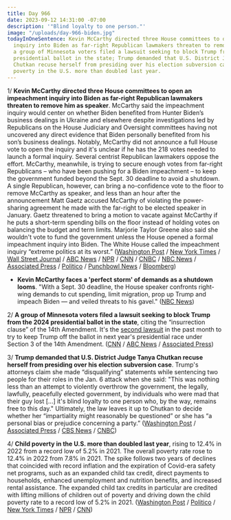 ```yaml
---
title: Day 966
date: 2023-09-12 14:31:00 -07:00
description: '"Blind loyalty to one person."'
image: "/uploads/day-966-biden.jpg"
todayInOneSentence: Kevin McCarthy directed three House committees to open an impeachment
  inquiry into Biden as far-right Republican lawmakers threaten to remove him as speaker;
  a group of Minnesota voters filed a lawsuit seeking to block Trump from the 2024
  presidential ballot in the state; Trump demanded that U.S. District Judge Tanya
  Chutkan recuse herself from presiding over his election subversion case; and child
  poverty in the U.S. more than doubled last year.
---
```


1/ **Kevin McCarthy directed three House committees to open an impeachment inquiry into Biden as far-right Republican lawmakers threaten to remove him as speaker**. McCarthy said the impeachment inquiry would center on whether Biden benefited from Hunter Biden’s business dealings in Ukraine and elsewhere despite investigations led by Republicans on the House Judiciary and Oversight committees having not uncovered any direct evidence that Biden personally benefited from his son’s business dealings. Notably, McCarthy did not announce a full House vote to open the inquiry and it's unclear if he has the 218 votes needed to launch a formal inquiry. Several centrist Republican lawmakers oppose the effort. McCarthy, meanwhile, is trying to secure enough votes from far-right Republicans – who have been pushing for a Biden impeachment – to keep the government funded beyond the Sept. 30 deadline to avoid a shutdown. A single Republican, however, can bring a no-confidence vote to the floor to remove McCarthy as speaker, and less than an hour after the announcement Matt Gaetz accused McCarthy of violating the power-sharing agreement he made with the far-right to be elected speaker in January. Gaetz threatened to bring a motion to vacate against McCarthy if he puts a short-term spending bills on the floor instead of holding votes on balancing the budget and term limits. Marjorie Taylor Greene also said she wouldn't vote to fund the government unless the House opened a formal impeachment inquiry into Biden. The White House called the impeachment inquiry “extreme politics at its worst.” ([Washington Post](https://www.washingtonpost.com/politics/2023/09/12/mccarthy-biden-impeachment/) / [New York Times](https://www.nytimes.com/2023/09/12/us/politics/mccarthy-biden-impeachment-inquiry.html) / [Wall Street Journal](https://www.wsj.com/politics/mccarthy-biden-impeachment-inquiry-b9cc6530) / [ABC News](https://abcnews.go.com/Politics/speaker-mccarthy-expected-endorse-impeachment-inquiry-president-biden/story?id=103114626) / [NPR](https://www.npr.org/2023/09/12/1198922531/mccarthy-biden-impeachment-inquiry) / [CNN](https://www.cnn.com/2023/09/12/politics/biden-impeachment-house-gop/index.html) / [CNBC](https://www.cnbc.com/2023/09/12/gop-house-speaker-mccarthy-endorses-biden-impeachment-inquiry.html) / [NBC News](https://www.nbcnews.com/politics/joe-biden/kevin-mccarthy-plans-formally-endorse-impeachment-inquiry-biden-rcna104585) / [Associated Press](https://apnews.com/article/mccarthy-biden-impeachment-shutdown-house-republicans-b187202be8814f7acbdd6e2e937e23d4) / [Politico](https://www.politico.com/news/2023/09/12/mccarthy-biden-impeachment-government-shutdown-00115248) / [Punchbowl News](https://punchbowl.news/archive/91223-punchbowl-news-am/) / [Bloomberg](https://www.bloomberg.com/news/articles/2023-09-12/mccarthy-to-endorse-biden-impeachment-inquiry?sref=MIBMEEoj))

* **Kevin McCarthy faces a 'perfect storm' of demands as a shutdown looms**. "With a Sept. 30 deadline, the House speaker confronts right-wing demands to cut spending, limit migration, prop up Trump and impeach Biden — and veiled threats to his gavel." ([NBC News](https://www.nbcnews.com/politics/congress/kevin-mccarthy-faces-perfect-storm-demands-shutdown-looms-rcna104490))

2/ **A group of Minnesota voters filed a lawsuit seeking to block Trump from the 2024 presidential ballot in the state**, citing the “insurrection clause” of the 14th Amendment. It's the [second lawsuit](https://whatthefuckjusthappenedtoday.com/2023/09/06/day-960/#5-six-voters-in-colorado-filed-a-law) in the past month to try to keep Trump off the ballot in next year's presidential race under Section 3 of the 14th Amendment. ([CNN](https://www.cnn.com/2023/09/12/politics/minnesota-trump-14th-amendment-lawsuit/) / [ABC News](https://abcnews.go.com/Politics/14th-amendment-challenges-grow-trumps-qualification-office-campaign/story?id=103118677) / [Associated Press](https://apnews.com/article/trump-2024-amendment-insurrection-ban-ballot-lawsuit-559469071b5f104e74ca698bed6afb5d))

3/ **Trump demanded that U.S. District Judge Tanya Chutkan recuse herself from presiding over his election subversion case**. Trump's attorneys claim she made “disqualifying” statements while sentencing two people for their roles in the Jan. 6 attack when she said: "This was nothing less than an attempt to violently overthrow the government, the legally, lawfully, peacefully elected government, by individuals who were mad that their guy lost [...] it's blind loyalty to one person who, by the way, remains free to this day." Ultimately, the law leaves it up to Chutkan to decide whether her “impartiality might reasonably be questioned” or she has “a personal bias or prejudice concerning a party.” ([Washington Post](https://www.washingtonpost.com/dc-md-va/2023/09/11/trump-chutkan-recusal-jan-6-judge/) / [Associated Press](https://apnews.com/article/trump-justice-department-jan-6-special-counsel-3e5039d9d9bb5f47282ba517de5f0e7d) / [CBS News](https://www.cbsnews.com/news/trump-asks-judge-tanya-chutkan-jan-6-case-to-recuse-herself/) / [CNBC](https://www.cnbc.com/2023/09/11/trump-seeks-removal-of-federal-judge-from-dc-elections-case.html))

4/ **Child poverty in the U.S. more than doubled last year**, rising to 12.4% in 2022 from a record low of 5.2% in 2021. The overall poverty rate rose to 12.4% in 2022 from 7.8% in 2021. The spike follows two years of declines that coincided with record inflation and the expiration of Covid-era safety net programs, such as an expanded child tax credit, direct payments to households, enhanced unemployment and nutrition benefits, and increased rental assistance. The expanded child tax credits in particular are credited with lifting millions of children out of poverty and driving down the child poverty rate to a record low of 5.2% in 2021. ([Washington Post](https://www.washingtonpost.com/dc-md-va/2023/09/12/us-poverty-rate-census-uninsured-2022/) / [Politico](https://www.politico.com/news/2023/09/12/joe-biden-anti-poverty-economics-00115217) / [New York Times](https://www.nytimes.com/2023/09/12/business/economy/income-poverty-health-insurance.html) / [NPR](https://www.npr.org/2023/09/12/1198923453/child-poverty-child-tax-credi-pandemic-aid-census-data) / [CNN](https://www.cnn.com/2023/09/12/politics/2022-census-poverty-increase-child-tax-credit/))

 